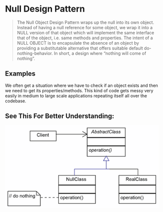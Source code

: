 # Null Design Pattern
>The Null Object Design Pattern wraps up the null into its own object. Instead of having a null reference for some object, we wrap it into a NULL version of that object which will implement the same interface that of the object, i.e. same methods and properties.
>The intent of a NULL OBJECT is to encapsulate the absence of an object by providing a substitutable alternative that offers suitable default do-nothing-behavior. In short, a design where “nothing will come of nothing”.

## Examples
We often get a situation where we have to check if an object exists and then we need to get its properties/methods. This kind of code gets messy very easily in medium to large scale applications repeating itself all over the codebase.

## See This For Better Understanding:
![Null](./Null.png)